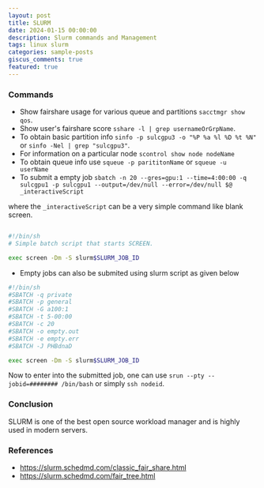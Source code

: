 ```yaml
---
layout: post
title: SLURM
date: 2024-01-15 00:00:00
description: Slurm commands and Management
tags: linux slurm
categories: sample-posts
giscus_comments: true
featured: true
---
```


### Commands

- Show fairshare usage for various queue and partitions `sacctmgr show qos`.
- Show user's fairshare score `sshare -l | grep usernameOrGrpName`.
- To obtain basic partition info `sinfo -p sulcgpu3 -o "%P %a %l %D %t %N"` or `sinfo -Nel | grep "sulcgpu3"`.
- For information on a particular node `scontrol show node nodeName`
- To obtain queue info use `squeue -p parititonName` or `squeue -u userName`
- To submit a empty job `sbatch -n 20 --gres=gpu:1 --time=4:00:00 -q sulcgpu1 -p sulcgpu1 --output=/dev/null --error=/dev/null $@ _interactiveScript`

where the `_interactiveScript` can be a very simple command like blank screen.

```bash

#!/bin/sh
# Simple batch script that starts SCREEN.

exec screen -Dm -S slurm$SLURM_JOB_ID
```

- Empty jobs can also be submited using slurm script as given below

```bash
#!/bin/sh
#SBATCH -q private
#SBATCH -p general
#SBATCH -G a100:1
#SBATCH -t 5-00:00
#SBATCH -c 20
#SBATCH -o empty.out
#SBATCH -e empty.err
#SBATCH -J PHBdnaD

exec screen -Dm -S slurm$SLURM_JOB_ID
```

Now to enter into the submitted job, one can use `srun --pty --jobid=######## /bin/bash` or simply `ssh nodeid`.

### Conclusion

SLURM is one of the best open source workload manager and is highly used in modern servers.

### References

- https://slurm.schedmd.com/classic_fair_share.html
- https://slurm.schedmd.com/fair_tree.html